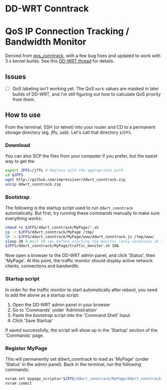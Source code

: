 DD-WRT Conntrack
================
# QoS IP Connection Tracking / Bandwidth Monitor

Derived from [qos_conntrack](https://csdprojects.co.uk/ddwrt/), with a few bug fixes and updated to work with 3.x kernel builds.
See this [DD-WRT thread](http://www.dd-wrt.com/phpBB2/viewtopic.php?t=84442) for details.


## Issues

- [ ] QoS labeling isn't working yet. The QoS `mark` values are masked in later builds of DD-WRT, and I'm still figuring out how to calculate QoS priority from them.


## How to use

From the terminal, SSH (or telnet) into your router and CD to a permanent storage directory (eg. jffs, usb).
Let's call that directory `$JFFS`.


### Download
You can also SCP the files from your computer if you prefer, but the easist way to get the 
```sh
export JFFS=/jffs # Replace with the appropriate path
cd $JFFS
wget http://github.com/impressiver/ddwrt_conntrack.zip
unzip ddwrt_conntrack.zip
```

### Bootstrap
The following is the startup script used to run `ddwrt_conntrack` automatically.
But first, try running these commands manually to make sure everything works:
```sh
chmod +x $JFFS/ddwrt_conntrack/MyPage/*.sh
cp -r $JFFS/ddwrt_conntrack/MyPage /tmp/
ln -s $JFFS/ddwrt_conntrack/MyPage/www/ddwrt_conntrack.js /tmp/www/
sleep 30 # Wait 30 sec before starting the monitor (only necessary at startup)
$JFFS/ddwrt_conntrack/MyPage/traffic_monitor.sh 10&
```
Now open a browser to the DD-WRT admin panel, and click 'Status', then 'MyPage'.
At this point, the traffic monitor should display active network clients, connections and bandwidth.


### Startup script  
In order for the traffic monitor to start automatically after reboot, you need to add the above as a startup script:  

1. Open the DD-WRT admin panel in your browser
2. Go to 'Commands' under 'Administration'
3. Paste the *bootstrap* script into the 'Command Shell' input
4. Click 'Save Startup'  

If saved successfully, the script will show up in the 'Startup' section of the 'Commands' page.


### Register MyPage
This will permanently set ddwrt_conntrack to load as 'MyPage' (under 'Status' in the admin panel).
Back in the terminal, run the following commands:
```sh
nvram set mypage_scripts="$JFFS/ddwrt_conntrack/MyPage/ddwrt_conntrack.sh"
nvram commit
```

